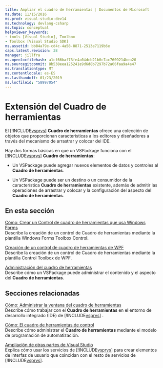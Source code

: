 ```yaml
---
title: Ampliar el cuadro de herramientas | Documentos de Microsoft
ms.date: 11/15/2016
ms.prod: visual-studio-dev14
ms.technology: devlang-csharp
ms.topic: conceptual
helpviewer_keywords:
- tools [Visual Studio], Toolbox
- Toolbox [Visual Studio SDK]
ms.assetid: bb84a79e-cd4c-4a58-8871-2513e7119b6e
caps.latest.revision: 38
manager: jillfra
ms.openlocfilehash: a1cf66baf73fe4a04dcb21b0c7ac7609214bea20
ms.sourcegitcommit: 8b538eea125241e9d6d8b7297b72a66faa9a4a47
ms.translationtype: MT
ms.contentlocale: es-ES
ms.lasthandoff: 01/23/2019
ms.locfileid: "58997054"
---
```

# <a name="extending-the-toolbox"></a>Extensión del Cuadro de herramientas
El [!INCLUDE[vsprvs](../includes/vsprvs-md.md)] **Cuadro de herramientas** ofrece una colección de objetos que proporcionan características a los editores y diseñadores a través del mecanismo de arrastrar y colocar del IDE.  
  
 Hay dos formas básicas en que un VSPackage funciona con el [!INCLUDE[vsprvs](../includes/vsprvs-md.md)] **Cuadro de herramientas**:  
  
-   Un VSPackage puede agregar nuevos elementos de datos y controles al **Cuadro de herramientas**.  
  
-   Un VSPackage puede ser un destino o un consumidor de la característica **Cuadro de herramientas** existente, además de admitir las operaciones de arrastrar y colocar y la configuración del aspecto del **Cuadro de herramientas**.  
  
## <a name="in-this-section"></a>En esta sección  
 [Cómo: Crear un Control de cuadro de herramientas que usa Windows Forms](../misc/how-to-create-a-toolbox-control-that-uses-windows-forms.md)  
 Describe la creación de un control de Cuadro de herramientas mediante la plantilla Windows Forms Toolbox Control.  
  
 [Creación de un control de cuadro de herramientas de WPF](../extensibility/creating-a-wpf-toolbox-control.md)  
 Describe la creación de un control de Cuadro de herramientas mediante la plantilla Control Toolbox de WPF.  
  
 [Administración del cuadro de herramientas](../misc/managing-the-toolbox.md)  
 Describe cómo un VSPackage puede administrar el contenido y el aspecto del **Cuadro de herramientas**.  
  
## <a name="related-sections"></a>Secciones relacionadas  
 [Cómo: Administrar la ventana del cuadro de herramientas](http://msdn.microsoft.com/a022c3fe-298c-4a59-a48f-b050da90ebc2)  
 Describe cómo trabajar con el **Cuadro de herramientas** en el entorno de desarrollo integrado (IDE) de [!INCLUDE[vsprvs](../includes/vsprvs-md.md)] .  
  
 [Cómo: El cuadro de herramientas de control](http://msdn.microsoft.com/library/c9d8a18a-d2bc-43d4-a803-601bfc6a6599)  
 Describe cómo administrar el **Cuadro de herramientas** mediante el modelo de programación de automatización.  
  
 [Ampliación de otras partes de Visual Studio](../extensibility/extending-other-parts-of-visual-studio.md)  
 Explica cómo usar los servicios de [!INCLUDE[vsprvs](../includes/vsprvs-md.md)] para crear elementos de interfaz de usuario que coincidan con el resto de servicios de [!INCLUDE[vsprvs](../includes/vsprvs-md.md)].